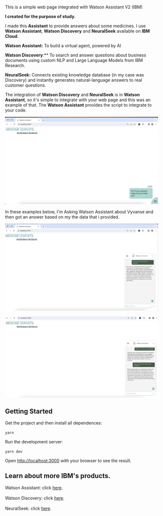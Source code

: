 This is a simple web page integrated with Watson Assistant V2 (IBM)

**I created for the purpose of study.**

I made this **Assistant** to provide answers about some medicines. I use **Watson Assistant**, **Watson Discovery** and **NeuralSeek** available on **IBM Cloud**.

**Watson Assistant:** To build a virtual agent, powered by AI

**Watson Discovery**:\*\* To search and answer questions about business documents using custom NLP and Large Language Models from IBM Research.

**NeuralSeek:** Connects existing knowledge database (in my case was Discovery) and instantly generates natural-language answers to real customer questions.

The integration of **Watson Discovery** and **NeuralSeek** is in **Watson Assistant**, so it's simple to integrate with your web page and this was an example of that. The **Watson Assistant** provides the script to integrate to your code.

![Imagem 1 - Page](./Images/01.png)

In these examples below, I'm Asking Watson Assistant about Vyvanse and then got an answer based on my the data that i provided. 

![Imagem 2](./Images/02.png)

![Imagem 3 - Keeping asking Watson Assistant about Vyvanse ](./Images/03.png)

## Getting Started

Get the project and then install all dependences:

`yarn`

Run the development server:

`yarn dev`

Open [http://localhost:3000](http://localhost:3000) with your browser to see the result.


## Learn about more IBM's products.

Watson Assistant: click [here](https://www.ibm.com/products/watson-assistant).
<br>
<br>
Watson Discovery: click [here](https://www.ibm.com/products/watson-discovery).
<br>
<br>
NeuralSeek: click [here](https://cloud.ibm.com/catalog/services/neuralseek).
